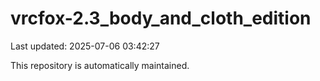 # vrcfox-2.3_body_and_cloth_edition

Last updated: 2025-07-06 03:42:27

This repository is automatically maintained.
